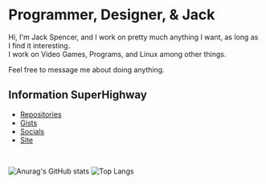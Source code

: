 # Programmer, Designer, & Jack
Hi, I'm Jack Spencer, and I work on pretty much anything I want, as long as I find it interesting.  
I work on Video Games, Programs, and Linux among other things.   

Feel free to message me about doing anything.

## Information SuperHighway

- [Repositories](https://github.com/Colack?tab=repositories)
- [Gists](https://gists.github.com/Colack)
- [Socials](https://github.com/Colack/Colack/blob/main/SOCIALS.md)
- [Site](https://colack.github.io)
  
<br>

![Anurag's GitHub stats](https://github-readme-stats.vercel.app/api?username=colack&show_icons=true&theme=radical)
![Top Langs](https://github-readme-stats.vercel.app/api/top-langs/?username=colack&hide_progress=true&theme=radical)
